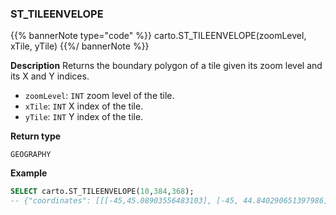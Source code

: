 ### ST_TILEENVELOPE

{{% bannerNote type="code" %}}
carto.ST_TILEENVELOPE(zoomLevel, xTile, yTile)
{{%/ bannerNote %}}

**Description**
Returns the boundary polygon of a tile given its zoom level and its X and Y indices.

* `zoomLevel`: `INT` zoom level of the tile.
* `xTile`: `INT` X index of the tile.
* `yTile`: `INT` Y index of the tile.

**Return type**

`GEOGRAPHY`

**Example**

```sql
SELECT carto.ST_TILEENVELOPE(10,384,368);
-- {"coordinates": [[[-45,45.08903556483103], [-45, 44.840290651397986], ...
```
